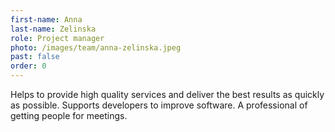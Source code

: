 ```yaml
---
first-name: Anna
last-name: Zelinska
role: Project manager
photo: /images/team/anna-zelinska.jpeg
past: false
order: 0
---
```

Helps to provide high quality services and deliver the best results as quickly as possible. Supports developers to improve software. A professional of getting people for meetings.
